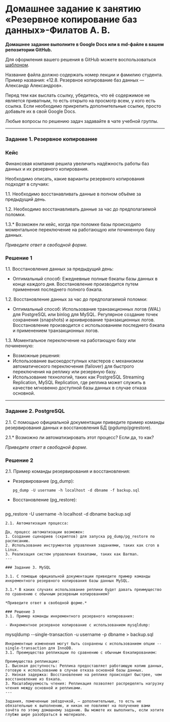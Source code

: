 # Домашнее задание к занятию «Резервное копирование баз данных»-Филатов А. В.

**Домашнее задание выполните в Google Docs или в md-файле в вашем репозитории GitHub.** 

Для оформления вашего решения в GitHub можете воспользоваться [шаблоном](https://github.com/netology-code/sys-pattern-homework).

Название файла должно содержать номер лекции и фамилию студента. Пример названия: «12.8. Резервное копирование баз данных — Александр Александров».

Перед тем как выслать ссылку, убедитесь, что её содержимое не является приватным, то есть открыто на просмотр всем, у кого есть ссылка. Если необходимо прикрепить дополнительные ссылки, просто добавьте их в свой Google Docs.

Любые вопросы по решению задач задавайте в чате учебной группы.

---

### Задание 1. Резервное копирование

### Кейс
Финансовая компания решила увеличить надёжность работы баз данных и их резервного копирования. 

Необходимо описать, какие варианты резервного копирования подходят в случаях: 

1.1. Необходимо восстанавливать данные в полном объёме за предыдущий день.

1.2. Необходимо восстанавливать данные за час до предполагаемой поломки.

1.3.* Возможен ли кейс, когда при поломке базы происходило моментальное переключение на работающую или починенную базу данных.

*Приведите ответ в свободной форме.*

### Решение 1

1.1. Восстановление данных за предыдущий день:   
 - Оптимальный способ: Ежедневные полные бэкапы базы данных в конце каждого дня. Восстановление производится путем применения последнего полного бэкапа.

1.2. Восстановление данных за час до предполагаемой поломки:   
 - Оптимальный способ: Использование транзакционных логов (WAL) для PostgreSQL или binlog для MySQL. Регулярное создание точек сохранения (snapshots) и архивирование транзакционных логов. Восстановление производится с использованием последнего бэкапа и применением транзакционных логов.

1.3. Моментальное переключение на работающую базу или починенную:   
 - Возможные решения:    
  - Использование высокодоступных кластеров с механизмом автоматического переключения (failover) для быстрого переключения на реплику или резервную базу.
  - Использование технологий, таких как PostgreSQL Streaming Replication, MySQL Replication, где реплика может служить в качестве мгновенно доступной базы данных в случае отказа основной.

---

### Задание 2. PostgreSQL

2.1. С помощью официальной документации приведите пример команды резервирования данных и восстановления БД (pgdump/pgrestore).

2.1.* Возможно ли автоматизировать этот процесс? Если да, то как?

*Приведите ответ в свободной форме.*

### Решение 2

2.1. Пример команды резервирования и восстановления:   
- Резервирование (pg_dump):   
  ```
  pg_dump -U username -h localhost -d dbname -f backup.sql
  ```
- Восстановление (pg_restore):   
  ```
pg_restore -U username -h localhost -d dbname backup.sql
  ```
2.1. Автоматизация процесса:

Да, процесс автоматизации возможен:   
1. Создание сценариев (скриптов) для запуска pg_dump/pg_restore по расписанию.
2. Использование инструментов управления заданиями, таких как cron в Linux.
3. Реализация систем управления бэкапами, таких как Barman.
---

### Задание 3. MySQL

3.1. С помощью официальной документации приведите пример команды инкрементного резервного копирования базы данных MySQL. 

3.1.* В каких случаях использование реплики будет давать преимущество по сравнению с обычным резервным копированием?

*Приведите ответ в свободной форме.*

### Решение 3
3.1. Пример команды инкрементного резервного копирования:

- Инкрементное резервное копирование с использованием mysqldump:   
  ```
  mysqldump --single-transaction -u username -p dbname > backup.sql
  ```
Инкрементные изменения могут быть сохранены с использованием опции --single-transaction для InnoDB.
3.1. Преимущества репликации по сравнению с обычным бэкапированием:   

Преимущества репликации:   
1. Высокая доступность: Реплика предоставляет работающую копию данных, готовую к использованию в случае отказа основной базы данных.
2. Низкая задержка: Восстановление на реплике происходит быстрее, чем восстановление из бэкапа.
3. Масштабируемость чтения: Репликация позволяет распределять нагрузку чтения между основной и репликами.
---

Задания, помеченные звёздочкой, — дополнительные, то есть не обязательные к выполнению, и никак не повлияют на получение вами зачёта по этому домашнему заданию. Вы можете их выполнить, если хотите глубже шире разобраться в материале.